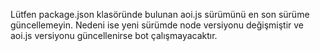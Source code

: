 Lütfen package.json klasöründe bulunan aoi.js sürümünü en son sürüme güncellemeyin. Nedeni ise yeni sürümde node versiyonu değişmiştir ve aoi.js versiyonu güncellenirse bot çalışmayacaktır.
